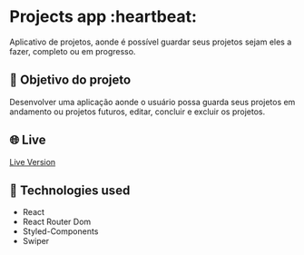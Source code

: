 <h1>Projects app :heartbeat:</h1> 

Aplicativo de projetos, aonde é possível guardar seus projetos sejam eles a fazer, completo ou em progresso.

## 🎯 Objetivo do projeto 

Desenvolver uma aplicação aonde o usuário possa guarda seus projetos em andamento ou projetos futuros, editar, concluir e excluir os projetos.

## 🌐 Live

<a href="https://project-test-topaz.vercel.app/" target="_blank">Live Version</a>
&nbsp;

## 🚀 Technologies used

- React
- React Router Dom
- Styled-Components
- Swiper
